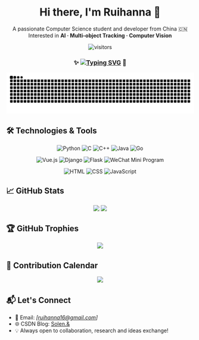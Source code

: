<h1 align="center">Hi there, I'm Ruihanna 👋</h1>

<p align="center">
  A passionate Computer Science student and developer from China 🇨🇳<br>
  Interested in <strong>AI · Multi-object Tracking · Computer Vision</strong>
</p>

<div align="center">
  
  ![visitors](https://komarev.com/ghpvc/?username=Ruihanna&label=Profile%20Views&color=0e75b6&style=flat)
</div>

<h3 align="center">
  ✨ <a href="https://git.io/typing-svg"><img src="https://readme-typing-svg.demolab.com?font=Kanit&size=25&duration=4000&pause=1000&color=000000&vCenter=true&repeat=false&height=20&lines=Stay+Patient+and+Trust+Your+Journey" alt="Typing SVG" /></a> 🎈
</h3>

<div align="center">
  <picture>
    <source media="(prefers-color-scheme: dark)" srcset="https://raw.githubusercontent.com/RuiHanna/RuiHanna/output/github-contribution-grid-snake-dark.svg">
    <source media="(prefers-color-scheme: light)" srcset="https://raw.githubusercontent.com/RuiHanna/RuiHanna/output/github-contribution-grid-snake.svg">
    <img alt="github contribution grid snake animation" src="https://raw.githubusercontent.com/RuiHanna/RuiHanna/output/github-contribution-grid-snake.svg">
  </picture>
</div>

## 🛠️ Technologies & Tools

<div align="center">

![Python](https://img.shields.io/badge/Python-3776AB?style=flat&logo=python&logoColor=white)
![C](https://img.shields.io/badge/C-A8B9CC?style=flat&logo=c&logoColor=white)
![C++](https://img.shields.io/badge/C++-00599C?style=flat&logo=c%2b%2b&logoColor=white)
![Java](https://img.shields.io/badge/Java-007396?style=flat&logo=java&logoColor=white)
![Go](https://img.shields.io/badge/Go-00ADD8?style=flat&logo=go&logoColor=white)

![Vue.js](https://img.shields.io/badge/Vue.js-4FC08D?style=flat&logo=vue.js&logoColor=white)
![Django](https://img.shields.io/badge/Django-092E20?style=flat&logo=django&logoColor=white)
![Flask](https://img.shields.io/badge/Flask-000000?style=flat&logo=flask&logoColor=white)
![WeChat Mini Program](https://img.shields.io/badge/WeChat_Mini_Program-07C160?style=flat&logo=wechat&logoColor=white)

![HTML](https://img.shields.io/badge/HTML5-E34F26?style=flat&logo=html5&logoColor=white)
![CSS](https://img.shields.io/badge/CSS3-1572B6?style=flat&logo=css3&logoColor=white)
![JavaScript](https://img.shields.io/badge/JavaScript-F7DF1E?style=flat&logo=javascript&logoColor=black)

</div>

## 📈 GitHub Stats

<div align="center">
  <img src="https://github-readme-stats.vercel.app/api?username=Ruihanna&show_icons=true&theme=default" height="160">
  <img src="https://github-readme-stats.vercel.app/api/top-langs/?username=Ruihanna&layout=compact&theme=default" height="160">
</div>

## 🏆 GitHub Trophies

<p align="center">
  <img src="https://github-profile-trophy.vercel.app/?username=Ruihanna&theme=flat&row=1&column=6" />
</p>

## 🧠 Contribution Calendar

<p align="center">
  <img src="https://github-readme-activity-graph.vercel.app/graph?username=Ruihanna&theme=github" />
</p>


## 📬 Let's Connect

- 📮 Email: _[ruihanna16@gmail.com]_  
- 🌐 CSDN Blog: [Solen.&](https://blog.csdn.net/weixin_73558212)
- 💡 Always open to collaboration, research and ideas exchange!


<br/>






<!--
**RuiHanna/RuiHanna** is a ✨ _special_ ✨ repository because its `README.md` (this file) appears on your GitHub profile.

Here are some ideas to get you started:

- 🔭 I’m currently working on ...
- 🌱 I’m currently learning ...
- 👯 I’m looking to collaborate on ...
- 🤔 I’m looking for help with ...
- 💬 Ask me about ...
- 📫 How to reach me: ...
- 😄 Pronouns: ...
- ⚡ Fun fact: ...
-->



